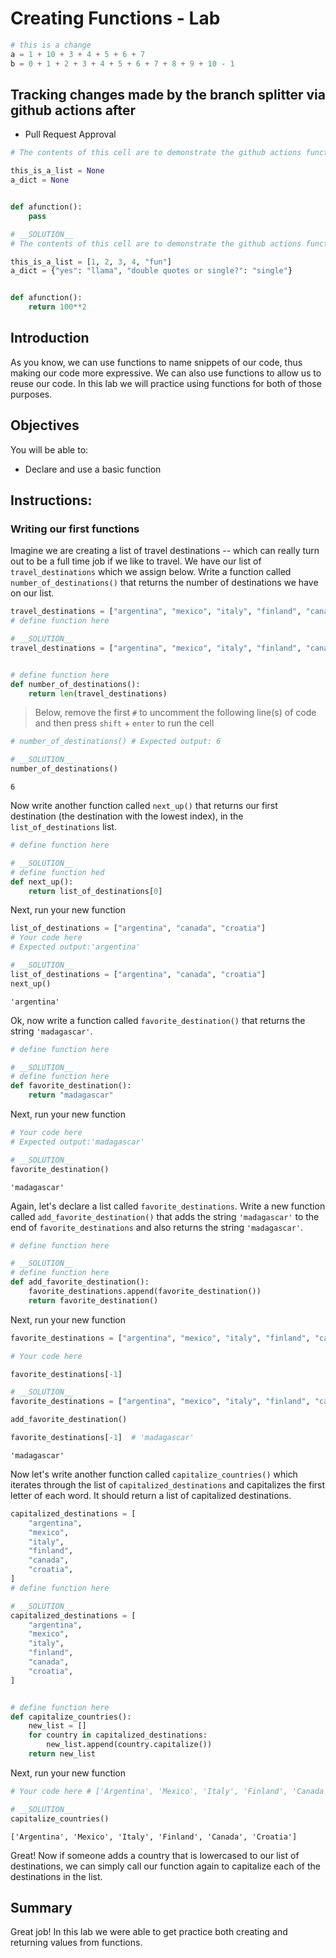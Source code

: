 # Creating Functions - Lab


```python
# this is a change
a = 1 + 10 + 3 + 4 + 5 + 6 + 7
b = 0 + 1 + 2 + 3 + 4 + 5 + 6 + 7 + 8 + 9 + 10 - 1
```

## Tracking changes made by the branch splitter via github actions after
* Pull Request Approval



```python
# The contents of this cell are to demonstrate the github actions functionality on the solution branch

this_is_a_list = None
a_dict = None


def afunction():
    pass
```


```python
# __SOLUTION__
# The contents of this cell are to demonstrate the github actions functionality on the solution branch

this_is_a_list = [1, 2, 3, 4, "fun"]
a_dict = {"yes": "llama", "double quotes or single?": "single"}


def afunction():
    return 100**2
```

## Introduction

As you know, we can use functions to name snippets of our code, thus making our code more expressive. We can also use functions to allow us to reuse our code. In this lab we will practice using functions for both of those purposes.

## Objectives

You will be able to:

* Declare and use a basic function

## Instructions: 
### Writing our first functions

Imagine we are creating a list of travel destinations -- which can really turn out to be a full time job if we like to travel. We have our list of `travel_destinations` which we assign below. Write a function called `number_of_destinations()` that returns the number of destinations we have on our list.


```python
travel_destinations = ["argentina", "mexico", "italy", "finland", "canada", "croatia"]
# define function here
```


```python
# __SOLUTION__
travel_destinations = ["argentina", "mexico", "italy", "finland", "canada", "croatia"]


# define function here
def number_of_destinations():
    return len(travel_destinations)
```

> Below, remove the first `#` to uncomment the following line(s) of code and then press `shift` + `enter` to run the cell


```python
# number_of_destinations() # Expected output: 6
```


```python
# __SOLUTION__
number_of_destinations()
```




    6



Now write another function called `next_up()` that returns our first destination (the destination with the lowest index), in the `list_of_destinations` list.


```python
# define function here
```


```python
# __SOLUTION__
# define function hed
def next_up():
    return list_of_destinations[0]
```

Next, run your new function


```python
list_of_destinations = ["argentina", "canada", "croatia"]
# Your code here
# Expected output:'argentina'
```


```python
# __SOLUTION__
list_of_destinations = ["argentina", "canada", "croatia"]
next_up()
```




    'argentina'



Ok, now write a function called `favorite_destination()` that returns the string `'madagascar'`.


```python
# define function here
```


```python
# __SOLUTION__
# define function here
def favorite_destination():
    return "madagascar"
```

Next, run your new function


```python
# Your code here
# Expected output:'madagascar'
```


```python
# __SOLUTION__
favorite_destination()
```




    'madagascar'



Again, let's declare a list called `favorite_destinations`. Write a new function called `add_favorite_destination()` that adds the string `'madagascar'` to the end of `favorite_destinations` and also returns the string `'madagascar'`.


```python
# define function here
```


```python
# __SOLUTION__
# define function here
def add_favorite_destination():
    favorite_destinations.append(favorite_destination())
    return favorite_destination()
```

Next, run your new function


```python
favorite_destinations = ["argentina", "mexico", "italy", "finland", "canada", "croatia"]

# Your code here

favorite_destinations[-1]
```


```python
# __SOLUTION__
favorite_destinations = ["argentina", "mexico", "italy", "finland", "canada", "croatia"]

add_favorite_destination()

favorite_destinations[-1]  # 'madagascar'
```




    'madagascar'



Now let's write another function called `capitalize_countries()` which iterates through the list of `capitalized_destinations` and capitalizes the first letter of each word. It should return a list of capitalized destinations.


```python
capitalized_destinations = [
    "argentina",
    "mexico",
    "italy",
    "finland",
    "canada",
    "croatia",
]
# define function here
```


```python
# __SOLUTION__
capitalized_destinations = [
    "argentina",
    "mexico",
    "italy",
    "finland",
    "canada",
    "croatia",
]


# define function here
def capitalize_countries():
    new_list = []
    for country in capitalized_destinations:
        new_list.append(country.capitalize())
    return new_list
```

Next, run your new function


```python
# Your code here # ['Argentina', 'Mexico', 'Italy', 'Finland', 'Canada', 'Croatia']
```


```python
# __SOLUTION__
capitalize_countries()
```




    ['Argentina', 'Mexico', 'Italy', 'Finland', 'Canada', 'Croatia']



Great! Now if someone adds a country that is lowercased to our list of destinations, we can simply call our function again to capitalize each of the destinations in the list.

## Summary

Great job! In this lab we were able to get practice both creating and returning values from functions.
